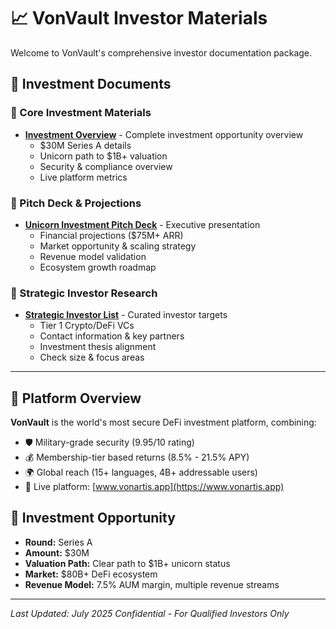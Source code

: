 # 📈 VonVault Investor Materials

Welcome to VonVault's comprehensive investor documentation package.

## 📂 Investment Documents

### 🎯 Core Investment Materials
- **[Investment Overview](./INVESTORS.md)** - Complete investment opportunity overview
  - $30M Series A details
  - Unicorn path to $1B+ valuation  
  - Security & compliance overview
  - Live platform metrics

### 🦄 Pitch Deck & Projections  
- **[Unicorn Investment Pitch Deck](./Unicorn_Investment_Pitch_Deck.md)** - Executive presentation
  - Financial projections ($75M+ ARR)
  - Market opportunity & scaling strategy
  - Revenue model validation
  - Ecosystem growth roadmap

### 🎯 Strategic Investor Research
- **[Strategic Investor List](./VonVault_Strategic_Investor_List.md)** - Curated investor targets
  - Tier 1 Crypto/DeFi VCs
  - Contact information & key partners
  - Investment thesis alignment
  - Check size & focus areas

---

## 🏢 Platform Overview

**VonVault** is the world's most secure DeFi investment platform, combining:
- 🛡️ Military-grade security (9.95/10 rating)
- 💰 Membership-tier based returns (8.5% - 21.5% APY)
- 🌍 Global reach (15+ languages, 4B+ addressable users)
- 🚀 Live platform: [www.vonartis.app](https://www.vonartis.app)

## 💼 Investment Opportunity

- **Round:** Series A
- **Amount:** $30M
- **Valuation Path:** Clear path to $1B+ unicorn status
- **Market:** $80B+ DeFi ecosystem
- **Revenue Model:** 7.5% AUM margin, multiple revenue streams

---

*Last Updated: July 2025*
*Confidential - For Qualified Investors Only*